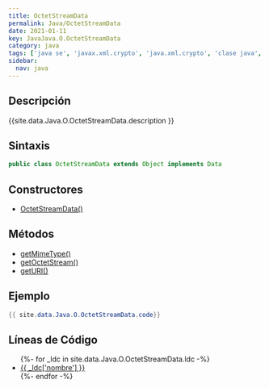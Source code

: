 ```yaml
---
title: OctetStreamData
permalink: Java/OctetStreamData
date: 2021-01-11
key: JavaJava.O.OctetStreamData
category: java
tags: ['java se', 'javax.xml.crypto', 'java.xml.crypto', 'clase java', 'Java 1.6']
sidebar: 
  nav: java
---
```


## Descripción
{{site.data.Java.O.OctetStreamData.description }}

## Sintaxis
~~~java
public class OctetStreamData extends Object implements Data
~~~

## Constructores
* [OctetStreamData()](/Java/OctetStreamData/OctetStreamData/)

## Métodos
* [getMimeType()](/Java/OctetStreamData/getMimeType)
* [getOctetStream()](/Java/OctetStreamData/getOctetStream)
* [getURI()](/Java/OctetStreamData/getURI)

## Ejemplo
~~~java
{{ site.data.Java.O.OctetStreamData.code}}
~~~

## Líneas de Código
<ul>
{%- for _ldc in site.data.Java.O.OctetStreamData.ldc -%}
   <li>
       <a href="{{_ldc['url'] }}">{{ _ldc['nombre'] }}</a>
   </li>
{%- endfor -%}
</ul>

